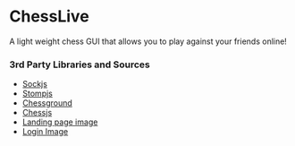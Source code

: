 # ChessLive
A light weight chess GUI that allows you to play against your friends online!

### 3rd Party Libraries and Sources
<ul>
  <li><a href="https://github.com/sockjs">Sockjs</a></li>
  <li><a href="https://github.com/stomp-js/stompjs">Stompjs</a></li>
  <li><a href="https://github.com/ornicar/chessground">Chessground</a></li>
  <li><a href="https://github.com/jhlywa/chess.js">Chessjs</a></li>
  <li><a href="https://unsplash.com/@maqov">Landing page image</a></li>
  <li><a href="https://unsplash.com/@hpzworkz">Login Image</a></li>
</ul>


